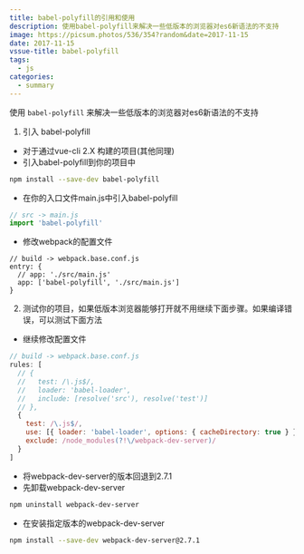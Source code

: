 ```yaml
---
title: babel-polyfill的引用和使用
description: 使用babel-polyfill来解决一些低版本的浏览器对es6新语法的不支持
image: https://picsum.photos/536/354?random&date=2017-11-15
date: 2017-11-15
vssue-title: babel-polyfill
tags:
  - js
categories:
  - summary
---
```


使用 `babel-polyfill` 来解决一些低版本的浏览器对es6新语法的不支持

<!-- more -->

1. 引入 babel-polyfill
- 对于通过vue-cli 2.X 构建的项目(其他同理)
- 引入babel-polyfill到你的项目中

``` sh
npm install --save-dev babel-polyfill
```

- 在你的入口文件main.js中引入babel-polyfill

``` js
// src -> main.js
import 'babel-polyfill'
```

- 修改webpack的配置文件
```
// build -> webpack.base.conf.js
entry: {
  // app: './src/main.js'
  app: ['babel-polyfill', './src/main.js']
}
```

2. 测试你的项目，如果低版本浏览器能够打开就不用继续下面步骤。如果编译错误，可以测试下面方法

- 继续修改配置文件
``` js
// build -> webpack.base.conf.js
rules: [
  // {
  //   test: /\.js$/,
  //   loader: 'babel-loader',
  //   include: [resolve('src'), resolve('test')]
  // },
  {
    test: /\.js$/,
    use: [{ loader: 'babel-loader', options: { cacheDirectory: true } }],
    exclude: /node_modules(?!\/webpack-dev-server)/
  }
]
```

- 将webpack-dev-server的版本回退到2.7.1
- 先卸载webpack-dev-server

``` sh
npm uninstall webpack-dev-server
```

- 在安装指定版本的webpack-dev-server

``` sh
npm install --save-dev webpack-dev-server@2.7.1
```